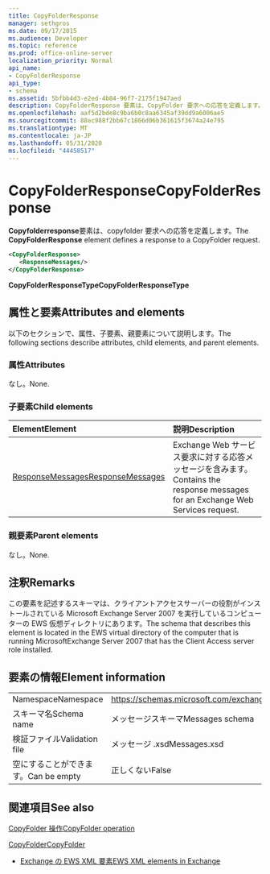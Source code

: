 ```yaml
---
title: CopyFolderResponse
manager: sethgros
ms.date: 09/17/2015
ms.audience: Developer
ms.topic: reference
ms.prod: office-online-server
localization_priority: Normal
api_name:
- CopyFolderResponse
api_type:
- schema
ms.assetid: 5bfbb4d3-e2ed-4b84-96f7-2175f1947aed
description: CopyFolderResponse 要素は、CopyFolder 要求への応答を定義します。
ms.openlocfilehash: aaf5d2bde8c9ba6b0c8aa6345af39dd9a6006ae5
ms.sourcegitcommit: 88ec988f2bb67c1866d06b361615f3674a24e795
ms.translationtype: MT
ms.contentlocale: ja-JP
ms.lasthandoff: 05/31/2020
ms.locfileid: "44458517"
---
```

# <a name="copyfolderresponse"></a><span data-ttu-id="78a95-103">CopyFolderResponse</span><span class="sxs-lookup"><span data-stu-id="78a95-103">CopyFolderResponse</span></span>

<span data-ttu-id="78a95-104">**Copyfolderresponse**要素は、copyfolder 要求への応答を定義します。</span><span class="sxs-lookup"><span data-stu-id="78a95-104">The **CopyFolderResponse** element defines a response to a CopyFolder request.</span></span> 
  
```xml
<CopyFolderResponse>
   <ResponseMessages/>
</CopyFolderResponse>
```

 <span data-ttu-id="78a95-105">**CopyFolderResponseType**</span><span class="sxs-lookup"><span data-stu-id="78a95-105">**CopyFolderResponseType**</span></span>
## <a name="attributes-and-elements"></a><span data-ttu-id="78a95-106">属性と要素</span><span class="sxs-lookup"><span data-stu-id="78a95-106">Attributes and elements</span></span>

<span data-ttu-id="78a95-107">以下のセクションで、属性、子要素、親要素について説明します。</span><span class="sxs-lookup"><span data-stu-id="78a95-107">The following sections describe attributes, child elements, and parent elements.</span></span>
  
### <a name="attributes"></a><span data-ttu-id="78a95-108">属性</span><span class="sxs-lookup"><span data-stu-id="78a95-108">Attributes</span></span>

<span data-ttu-id="78a95-109">なし。</span><span class="sxs-lookup"><span data-stu-id="78a95-109">None.</span></span>
  
### <a name="child-elements"></a><span data-ttu-id="78a95-110">子要素</span><span class="sxs-lookup"><span data-stu-id="78a95-110">Child elements</span></span>

|<span data-ttu-id="78a95-111">**Element**</span><span class="sxs-lookup"><span data-stu-id="78a95-111">**Element**</span></span>|<span data-ttu-id="78a95-112">**説明**</span><span class="sxs-lookup"><span data-stu-id="78a95-112">**Description**</span></span>|
|:-----|:-----|
|[<span data-ttu-id="78a95-113">ResponseMessages</span><span class="sxs-lookup"><span data-stu-id="78a95-113">ResponseMessages</span></span>](responsemessages.md) <br/> |<span data-ttu-id="78a95-114">Exchange Web サービス要求に対する応答メッセージを含みます。</span><span class="sxs-lookup"><span data-stu-id="78a95-114">Contains the response messages for an Exchange Web Services request.</span></span>  <br/> |
   
### <a name="parent-elements"></a><span data-ttu-id="78a95-115">親要素</span><span class="sxs-lookup"><span data-stu-id="78a95-115">Parent elements</span></span>

<span data-ttu-id="78a95-116">なし。</span><span class="sxs-lookup"><span data-stu-id="78a95-116">None.</span></span>
  
## <a name="remarks"></a><span data-ttu-id="78a95-117">注釈</span><span class="sxs-lookup"><span data-stu-id="78a95-117">Remarks</span></span>

<span data-ttu-id="78a95-118">この要素を記述するスキーマは、クライアントアクセスサーバーの役割がインストールされている Microsoft Exchange Server 2007 を実行しているコンピューターの EWS 仮想ディレクトリにあります。</span><span class="sxs-lookup"><span data-stu-id="78a95-118">The schema that describes this element is located in the EWS virtual directory of the computer that is running MicrosoftExchange Server 2007 that has the Client Access server role installed.</span></span>
  
## <a name="element-information"></a><span data-ttu-id="78a95-119">要素の情報</span><span class="sxs-lookup"><span data-stu-id="78a95-119">Element information</span></span>

|||
|:-----|:-----|
|<span data-ttu-id="78a95-120">Namespace</span><span class="sxs-lookup"><span data-stu-id="78a95-120">Namespace</span></span>  <br/> |https://schemas.microsoft.com/exchange/services/2006/messages  <br/> |
|<span data-ttu-id="78a95-121">スキーマ名</span><span class="sxs-lookup"><span data-stu-id="78a95-121">Schema name</span></span>  <br/> |<span data-ttu-id="78a95-122">メッセージスキーマ</span><span class="sxs-lookup"><span data-stu-id="78a95-122">Messages schema</span></span>  <br/> |
|<span data-ttu-id="78a95-123">検証ファイル</span><span class="sxs-lookup"><span data-stu-id="78a95-123">Validation file</span></span>  <br/> |<span data-ttu-id="78a95-124">メッセージ .xsd</span><span class="sxs-lookup"><span data-stu-id="78a95-124">Messages.xsd</span></span>  <br/> |
|<span data-ttu-id="78a95-125">空にすることができます。</span><span class="sxs-lookup"><span data-stu-id="78a95-125">Can be empty</span></span>  <br/> |<span data-ttu-id="78a95-126">正しくない</span><span class="sxs-lookup"><span data-stu-id="78a95-126">False</span></span>  <br/> |
   
## <a name="see-also"></a><span data-ttu-id="78a95-127">関連項目</span><span class="sxs-lookup"><span data-stu-id="78a95-127">See also</span></span>



[<span data-ttu-id="78a95-128">CopyFolder 操作</span><span class="sxs-lookup"><span data-stu-id="78a95-128">CopyFolder operation</span></span>](copyfolder-operation.md)
  
[<span data-ttu-id="78a95-129">CopyFolder</span><span class="sxs-lookup"><span data-stu-id="78a95-129">CopyFolder</span></span>](copyfolder.md)


- [<span data-ttu-id="78a95-130">Exchange の EWS XML 要素</span><span class="sxs-lookup"><span data-stu-id="78a95-130">EWS XML elements in Exchange</span></span>](ews-xml-elements-in-exchange.md)

